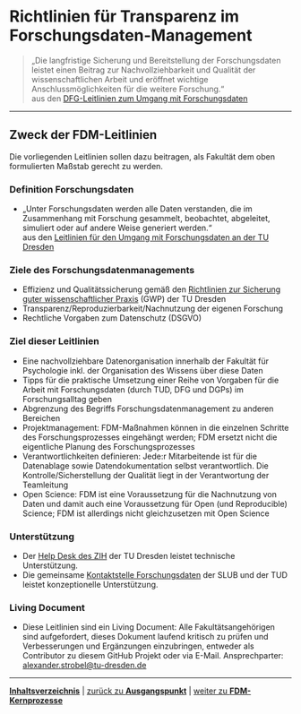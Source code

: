 # Richtlinien für Transparenz im Forschungsdaten-Management

> „Die langfristige Sicherung und Bereitstellung der Forschungsdaten leistet einen Beitrag zur Nachvollziehbarkeit und Qualität der wissenschaftlichen Arbeit und eröffnet wichtige Anschlussmöglichkeiten für die weitere Forschung.“<br> 
aus den [DFG-Leitlinien zum Umgang mit Forschungsdaten](https://www.dfg.de/download/pdf/foerderung/grundlagen_dfg_foerderung/forschungsdaten/leitlinien_forschungsdaten.pdf)

---

## Zweck der FDM-Leitlinien

Die vorliegenden Leitlinien sollen dazu beitragen, als Fakultät dem oben formulierten Maßstab gerecht zu werden.  

### Definition Forschungsdaten 

+ „Unter Forschungsdaten werden alle Daten verstanden, die im Zusammenhang mit Forschung gesammelt, beobachtet, abgeleitet, simuliert oder auf andere Weise generiert werden.“<br> aus den [Leitlinien für den Umgang mit Forschungsdaten an der TU Dresden](https://tu-dresden.de/tu-dresden/qualitaetsmanagement/ressourcen/dateien/wisprax/Leitlinien-fuer-den-Umgang-mit-Forschungsdaten-an-der-TU-Dresden.pdf)

### Ziele des Forschungsdatenmanagements

+ Effizienz und Qualitätssicherung gemäß den [Richtlinien zur Sicherung guter wissenschaftlicher Praxis](https://tu-dresden.de/bu/verkehr/ressourcen/dateien/studium/richtlinien_zur_sicherung_guter_wissenschaftlicher_praxis) (GWP) der TU Dresden
+ Transparenz/Reproduzierbarkeit/Nachnutzung der eigenen Forschung 
+ Rechtliche Vorgaben zum Datenschutz (DSGVO) <!-- Kommentar von Denise: sind dies Ziele des FDM im engeren Sinne? Oder 'Rechtliche vorgaben zum Datenschutz einhalten'--> 

### Ziel dieser Leitlinien

+ Eine nachvollziehbare Datenorganisation innerhalb der Fakultät für Psychologie inkl. der Organisation des Wissens über diese Daten
+ Tipps für die praktische Umsetzung einer Reihe von Vorgaben für die Arbeit mit Forschungsdaten (durch TUD, DFG und DGPs) im Forschungsalltag geben
+ Abgrenzung des Begriffs Forschungsdatenmanagement zu anderen Bereichen
+ Projektmanagement: FDM-Maßnahmen können in die einzelnen Schritte des Forschungsprozesses eingehängt werden; FDM ersetzt nicht die eigentliche Planung des Forschungsprozesses 
+ Verantwortlichkeiten definieren: Jede:r Mitarbeitende ist für die Datenablage sowie Datendokumentation selbst verantwortlich. Die Kontrolle/Sicherstellung der Qualität liegt in der Verantwortung der Teamleitung <!-- Kommentar Denise: das Ziel wäre ja 'nur' "Verantwortlichkeiten definieren", definiert würde es an anderer Stelle in der Leitlinie, noch nicht hier, oder?-->
+ Open Science: FDM ist eine Voraussetzung für die Nachnutzung von Daten und damit auch eine Voraussetzung für Open (und Reproducible) <!-- Kommentar Christoph: Man könnte es nicht nur auf offene Forschung, sondern auch reproduzierbare Forschung ausweiten, oder? --> Science; FDM ist allerdings nicht gleichzusetzen mit Open Science

### Unterstützung

+ Der [Help Desk des ZIH](https://tu-dresden.de/zih/dienste/service-desk) der TU Dresden leistet technische Unterstützung.    
+ Die gemeinsame [Kontaktstelle Forschungsdaten](https://tu-dresden.de/forschung-transfer/services-fuer-forschende/kontaktstelle-forschungsdaten) der SLUB und der TUD leistet konzeptionelle Unterstützung. 

### Living Document

+ Diese Leitlinien sind ein Living Document: Alle Fakultätsangehörigen sind aufgefordert, dieses Dokument laufend kritisch zu prüfen und Verbesserungen und Ergänzungen einzubringen, entweder als Contributor zu diesem GitHub Projekt oder via E-Mail. Ansprechparter: alexander.strobel@tu-dresden.de

---

[**Inhaltsverzeichnis**](RTFM_00_Inhalt.md) | [zurück zu **Ausgangspunkt**](RTFM_01_Ausgangspunkt.md) | [weiter zu **FDM-Kernprozesse**](RTFM_03_Kernprozesse.md)
